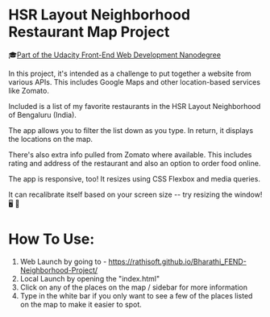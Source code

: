 # HSR Layout Neighborhood Restaurant Map Project

🎓[Part of the Udacity Front-End Web Development Nanodegree](https://img.shields.io/badge/Udacity-Front--End%20Web%20Developer%20Nanodegree-02b3e4.svg)

In this project, it's intended as a challenge to put together a website from various APIs. This includes Google Maps and other location-based services like Zomato.

Included is a list of my favorite restaurants  in the HSR Layout Neighborhood of Bengaluru (India).

The app allows you to filter the list down as you type. In return, it displays the locations on the map.

There's also extra info pulled from Zomato where available. This includes rating and address of the restaurant and also an option to order food online.

The app is responsive, too! It resizes using CSS Flexbox and media queries.

It can recalibrate itself based on your screen size -- try resizing the window! 🖥 📲


# How To Use:

1. Web Launch by going to  - https://rathisoft.github.io/Bharathi_FEND-Neighborhood-Project/
2. Local Launch by opening the "index.html"
2. Click on any of the places on the map / sidebar for more information
3. Type in the white bar if you only want to see a few of the places listed on the map to make it easier to spot.

